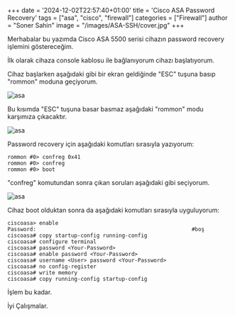 +++
date = '2024-12-02T22:57:40+01:00'
title = 'Cisco ASA Password Recovery'
tags = ["asa", "cisco", "firewall"]
categories = ["Firewall"]
author = "Soner Sahin"
image = "/images/ASA-SSH/cover.jpg"
+++

Merhabalar bu yazımda Cisco ASA 5500 serisi cihazın password recovery işlemini göstereceğim.

İlk olarak cihaza console kablosu ile bağlanıyorum cihazı başlatıyorum.

Cihaz başlarken aşağıdaki gibi bir ekran geldiğinde "ESC" tuşuna basıp "rommon" moduna geçiyorum.

![asa](/images/ASAPasswordRecovery/1.png)

Bu kısımda "ESC" tuşuna basar basmaz aşağıdaki "rommon" modu karşımıza çıkacaktır.

![asa](/images/ASAPasswordRecovery/2.png)

Password recovery için aşağıdaki komutları sırasıyla yazıyorum:

```
rommon #0> confreg 0x41
rommon #0> confreg
rommon #0> boot
```

"confreg" komutundan sonra çıkan soruları aşağıdaki gibi seçiyorum.

![asa](/images/ASAPasswordRecovery/3.png)

Cihaz boot olduktan sonra da aşağıdaki komutları sırasıyla uyguluyorum:

```
ciscoasa> enable
Password:                                                 #boş
ciscoasa# copy startup-config running-config
ciscoasa# configure terminal
ciscoasa# password <Your-Password>
ciscoasa# enable password <Your-Password>
ciscoasa# username <User> password <Your-Password>
ciscoasa# no config-register
ciscoasa# write memory
ciscoasa# copy running-config startup-config
```

İşlem bu kadar.

İyi Çalışmalar.


